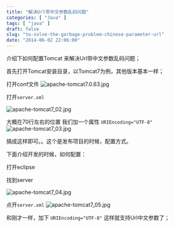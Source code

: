 ```yaml
---
title: "解决Url带中文参数乱码问题"
categories: [ "Java" ]
tags: [ "java" ]
draft: false
slug: "to-solve-the-garbage-problem-chinese-parameter-url"
date: "2014-06-02 22:06:00"
---
```


介绍下如何配置Tomcat 来解决Url带中文参数乱码问题；

首先打开Tomcat安装目录，以Tomcat7为例，其他版本基本一样；

打开conf文件
![apache-tomcat7.0.63.jpg][1]

打开`server.xml`


<!--more-->


![apache-tomcat7_02.jpg][2]


大概在70行左右的位置 我们加一个属性 `URIEncoding="UTF-8"`
![apache-tomcat7_03.jpg][3]

搞成这样即可。。这个是发布项目的时候，配置方式。


下面介绍开发的时候，如何配置：

打开eclipse

找到server

![apache-tomcat7_04.jpg][4]

点开`server.xml`
![apache-tomcat7_05.jpg][5]

和刚才一样，加下 `URIEncoding="UTF-8"` 这样就支持Url中文参数了；


  [1]: https://imgs.gnux.cn/usr/uploads/2017/02/3106452532.jpg
  [2]: https://imgs.gnux.cn/usr/uploads/2017/02/2126629989.jpg
  [3]: https://imgs.gnux.cn/usr/uploads/2017/02/2013501410.jpg
  [4]: https://imgs.gnux.cn/usr/uploads/2017/02/117221607.jpg
  [5]: https://imgs.gnux.cn/usr/uploads/2017/02/3500230955.jpg